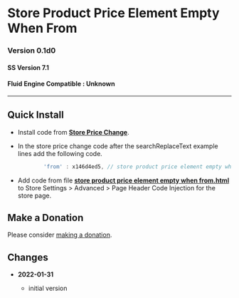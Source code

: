 # Store Product Price Element Empty When From

### Version 0.1d0

#### SS Version 7.1

#### Fluid Engine Compatible : Unknown

---

## Quick Install

* Install code from
  **[Store Price Change](https://github.com/tomsWebConsulting/twcsl/tree/main/Store%20Price%20Change#store%20price%20change)**.
  
* In the store price change code after the searchReplaceText example lines add
  the following code.
  
  ```javascript
          'from' : x146d4ed5, // store product price element empty when from
  ```
  
* Add code from file
  **[store product price element empty when from.html](store%20product%20price%20element%20empty%20when%20from.html#L1)**
  to Store Settings > Advanced > Page Header Code Injection for the store page.

## Make a Donation

Please consider
[making a donation](https://github.com/tomsWebConsulting/twcsl#make-a-donation).

## Changes

<!-- * **2021-08-02**

  * fix minor documentation issues
  * bumped version to 0.1d1
  -->
* **2022-01-31**

  * initial version
